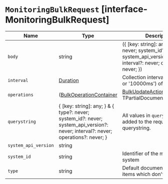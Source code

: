 # `MonitoringBulkRequest` [interface-MonitoringBulkRequest]

| Name | Type | Description |
| - | - | - |
| `body` | string | ({ [key: string]: any; } & { type?: never; system_id?: never; system_api_version?: never; interval?: never; operations?: never; }) | All values in `body` will be added to the request body. |
| `interval` | [Duration](./Duration.md) | Collection interval (e.g., '10s' or '10000ms') of the payload |
| `operations` | ([BulkOperationContainer](./BulkOperationContainer.md) | [BulkUpdateAction](./BulkUpdateAction.md)<TDocument, TPartialDocument> | TDocument)[] | &nbsp; |
| `querystring` | { [key: string]: any; } & { type?: never; system_id?: never; system_api_version?: never; interval?: never; operations?: never; } | All values in `querystring` will be added to the request querystring. |
| `system_api_version` | string | &nbsp; |
| `system_id` | string | Identifier of the monitored system |
| `type` | string | Default document type for items which don't provide one |
